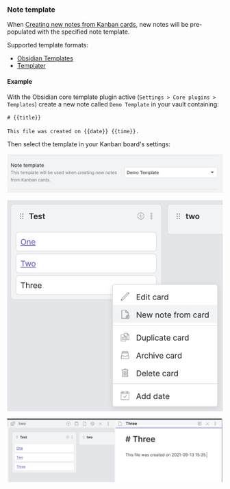 ### Note template

When [Creating new notes from Kanban cards](../How%20to/Creating%20new%20notes%20from%20Kanban%20cards.md), new notes will be pre-populated with the specified note template.

Supported template formats:

* [Obsidian Templates](https://help.obsidian.md/Plugins/Templates)
* [Templater](https://silentvoid13.github.io/Templater/)

#### Example

With the Obsidian core template plugin active (`Settings > Core plugins > Templates`) create a new note called `Demo Template` in your vault containing:

````
# {{title}}

This file was created on {{date}} {{time}}.
````

Then select the template in your Kanban board's settings:

![Screen Shot 2021-09-13 at 3.32.18 PM.png](../Assets/Screen%20Shot%202021-09-13%20at%203.32.18%20PM.png)

![Screen Shot 2021-09-13 at 3.35.03 PM.png](../Assets/Screen%20Shot%202021-09-13%20at%203.35.03%20PM.png)

![Screen Shot 2021-09-13 at 3.35.17 PM.png](../Assets/Screen%20Shot%202021-09-13%20at%203.35.17%20PM.png)
